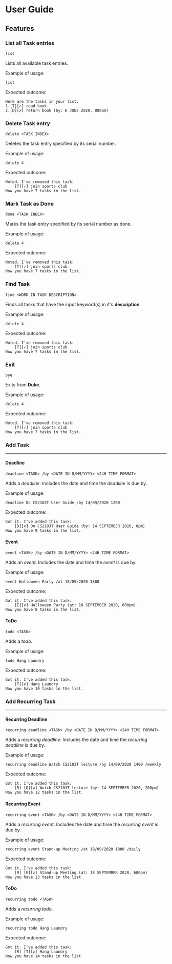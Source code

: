 # User Guide

## Features 

### List all Task entries
```
list
```

Lists all available task entries.

Example of usage: 

`list`

Expected outcome:
```
Here are the tasks in your list:
1.[T][✓] read book
2.[D][✗] return book (by: 6 JUNE 2020, 800am)
```

### Delete Task entry
```
delete <TASK INDEX>
```
Deletes the task entry specified by its serial number.

Example of usage: 

`delete 4`

Expected outcome:
```
Noted. I've removed this task:
	[T][✓] join sports club
Now you have 7 tasks in the list.
```

### Mark Task as Done
```
done <TASK INDEX>
```
Marks the task entry specified by its serial number as done.

Example of usage: 

`delete 4`

Expected outcome:
```
Noted. I've removed this task:
	[T][✓] join sports club
Now you have 7 tasks in the list.
```

### Find Task
```
find <WORD IN TASK DESCRIPTION>
```
Finds all tasks that have the input keyword(s) in it's **description**.

Example of usage: 

`delete 4`

Expected outcome:
```
Noted. I've removed this task:
	[T][✓] join sports club
Now you have 7 tasks in the list.
```

### Exit
```
bye
```
Exits from **Duke**.

Example of usage: 

`delete 4`

Expected outcome:
```
Noted. I've removed this task:
	[T][✓] join sports club
Now you have 7 tasks in the list.
```

### Add Task

---

#### Deadline
```
deadline <TASK> /by <DATE IN D/MM/YYYY> <24H TIME FORMAT>
```
Adds a *deadline*. Includes the date and time the *deadline* is due by.

Example of usage: 

`deadline Do CS2103T User Guide /by 14/09/2020 1200`

Expected outcome:
```
Got it. I've added this task:
	[D][✗] Do CS2103T User Guide (by: 14 SEPTEMBER 2020, 0pm)
Now you have 9 tasks in the list.
```

#### Event
```
event <TASK> /by <DATE IN D/MM/YYYY> <24H TIME FORMAT>
```
Adds an *event*. Includes the date and time the *event* is due by.

Example of usage: 

`event Halloween Party /at 18/09/2020 1800`

Expected outcome:
```
Got it. I've added this task:
	[E][✗] Halloween Party (at: 18 SEPTEMBER 2020, 600pm)
Now you have 8 tasks in the list.
```

#### ToDo
```
todo <TASK>
```
Adds a *todo*.

Example of usage: 

`todo Hang Laundry`

Expected outcome:
```
Got it. I've added this task:
	[T][✗] Hang Laundry
Now you have 10 tasks in the list.
```

### Add Recurring Task

---

#### Recurring Deadline
```
recurring deadline <TASK> /by <DATE IN D/MM/YYYY> <24H TIME FORMAT>
```
Adds a *recurring deadline*. Includes the date and time the *recurring deadline* is due by.

Example of usage: 

`recurring deadline Watch CS2103T lecture /by 14/09/2020 1400 /weekly`

Expected outcome:
```
Got it. I've added this task:
	[R] [D][✗] Watch CS2103T lecture (by: 14 SEPTEMBER 2020, 200pm)
Now you have 12 tasks in the list.
```

#### Recurring Event
```
recurring event <TASK> /by <DATE IN D/MM/YYYY> <24H TIME FORMAT>
```
Adds a *recurring event*. Includes the date and time the *recurring event* is due by.

Example of usage: 

`recurring event Stand-up Meeting /at 18/09/2020 1800 /daily`

Expected outcome:
```
Got it. I've added this task:
	[R] [E][✗] Stand-up Meeting (at: 18 SEPTEMBER 2020, 600pm)
Now you have 13 tasks in the list.
```

#### ToDo
```
recurring todo <TASK>
```
Adds a *recurring todo*.

Example of usage: 

`recurring todo Hang Laundry`

Expected outcome:
```
Got it. I've added this task:
	[R] [T][✗] Hang Laundry
Now you have 14 tasks in the list.
```

